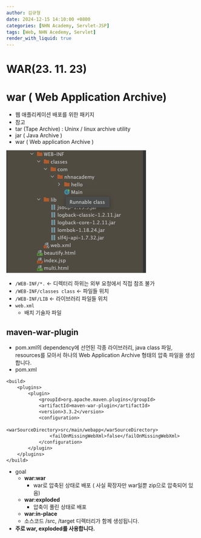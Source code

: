 ```yaml
---
author: 김규형
date: 2024-12-15 14:10:00 +0800
categories: [NHN Academy, Servlet-JSP]
tags: [Web, NHN Acedemy, Servlet]
render_with_liquid: true
---
```


# WAR(23. 11. 23)

# war ( Web Application Archive)

- 웹 애플리케이션 배포를 위한 패키지
- 참고
- tar (Tape Archive) : Uninx / linux archive utility
- jar ( Java Archive )
- war ( Web application Archive )

![image01](https://github.com/nhnacademy-bootcamp/java-servlet-jsp/raw/main/day01/12.WAR/images/image-1.png)

- `/WEB-INF/*.` ← 디렉터리 하위는 외부 요청에서 직접 참조 불가
- `/WEB-INF/classes class` ← 파일들 위치
- `/WEB-INF/LIB` ← 라이브러리 파일들 위치
- `web.xml`
    - 배치 기술자 파일

## maven-war-plugin

- pom.xml의 dependency에 선언된 각종 라이브러리, java class 파일, resources를 모아서 하나의 Web Application Archive 형태의 압축 파일을 생성합니다.
- pom.xml

```
<build>
    <plugins>
        <plugin>
            <groupId>org.apache.maven.plugins</groupId>
            <artifactId>maven-war-plugin</artifactId>
            <version>3.3.2</version>
            <configuration>
                <warSourceDirectory>src/main/webapp</warSourceDirectory>
                <failOnMissingWebXml>false</failOnMissingWebXml>
            </configuration>
        </plugin>
    </plugins>
</build>
```

- goal
    - **war:war**
        - war로 압축된 상태로 배포 ( 사실 확장자만 war일뿐 zip으로 압축되어 있음)
    - **war:exploded**
        - 압축이 풀린 상태로 배포
    - **war:in-place**
    - 소스코드 /src, /target 디렉터리가 함께 생성됩니다.
- **주로 war, exploded를 사용합니다.**
